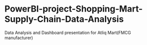 # PowerBI-project-Shopping-Mart-Supply-Chain-Data-Analysis
Data Analysis and Dashboard presentation for Atliq Mart(FMCG manufacturer)

